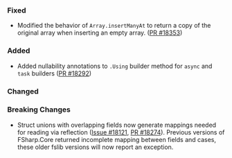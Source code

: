 ### Fixed
* Modified the behavior of `Array.insertManyAt` to return a copy of the original array when inserting an empty array. ([PR #18353](https://github.com/dotnet/fsharp/pull/18353))

### Added
* Added nullability annotations to `.Using` builder method for `async` and `task` builders ([PR #18292](https://github.com/dotnet/fsharp/pull/18292))

### Changed

### Breaking Changes
* Struct unions with overlapping fields now generate mappings needed for reading via reflection ([Issue #18121](https://github.com/dotnet/fsharp/issues/17797), [PR #18274](https://github.com/dotnet/fsharp/pull/18274)). Previous versions of FSharp.Core returned incomplete mapping between fields and cases, these older fslib versions will now report an exception.
